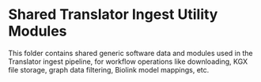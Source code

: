 # Shared Translator Ingest Utility Modules

This folder contains shared generic software data and modules used in the Translator ingest pipeline, for workflow operations like downloading, KGX file storage, graph data filtering, Biolink model mappings, etc.
